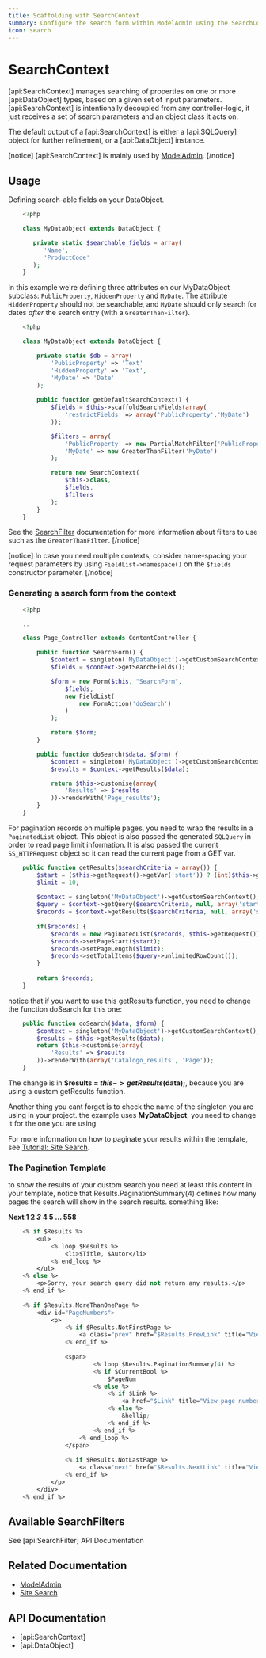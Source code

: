 ```yaml
---
title: Scaffolding with SearchContext
summary: Configure the search form within ModelAdmin using the SearchContext class.
icon: search
---
```

# SearchContext

[api:SearchContext] manages searching of properties on one or more [api:DataObject] types, based on a given set of
input parameters. [api:SearchContext] is intentionally decoupled from any controller-logic, it just receives a set of
search parameters and an object class it acts on.

The default output of a [api:SearchContext] is either a [api:SQLQuery] object for further refinement, or a
[api:DataObject] instance.

[notice]
[api:SearchContext] is mainly used by [ModelAdmin](/developer_guides/customising_the_admin_interface/modeladmin).
[/notice]

## Usage

Defining search-able fields on your DataObject.

```php
	<?php

	class MyDataObject extends DataObject {

	   private static $searchable_fields = array(
	      'Name',
	      'ProductCode'
	   );
	}

```

In this example we're defining three attributes on our MyDataObject subclass: `PublicProperty`, `HiddenProperty`
and `MyDate`. The attribute `HiddenProperty` should not be searchable, and `MyDate` should only search for dates
*after* the search entry (with a `GreaterThanFilter`).

```php
	<?php

	class MyDataObject extends DataObject {

		private static $db = array(
			'PublicProperty' => 'Text'
			'HiddenProperty' => 'Text',
			'MyDate' => 'Date'
		);
		
		public function getDefaultSearchContext() {
			$fields = $this->scaffoldSearchFields(array(
				'restrictFields' => array('PublicProperty','MyDate')
			));

			$filters = array(
				'PublicProperty' => new PartialMatchFilter('PublicProperty'),
				'MyDate' => new GreaterThanFilter('MyDate')
			);

			return new SearchContext(
				$this->class, 
				$fields, 
				$filters
			);
		}
	}

```
See the [SearchFilter](../model/searchfilters) documentation for more information about filters to use such as the
`GreaterThanFilter`.
[/notice]

[notice]
In case you need multiple contexts, consider name-spacing your request parameters by using `FieldList->namespace()` on
the `$fields` constructor parameter.
[/notice]

### Generating a search form from the context

```php
	<?php

	..

	class Page_Controller extends ContentController {

		public function SearchForm() {
			$context = singleton('MyDataObject')->getCustomSearchContext();
			$fields = $context->getSearchFields();

			$form = new Form($this, "SearchForm",
				$fields,
				new FieldList(
					new FormAction('doSearch')
				)
			);

			return $form;
		}

		public function doSearch($data, $form) {
			$context = singleton('MyDataObject')->getCustomSearchContext();
			$results = $context->getResults($data);

			return $this->customise(array(
				'Results' => $results
			))->renderWith('Page_results');
		}
	}

```

For pagination records on multiple pages, you need to wrap the results in a
`PaginatedList` object. This object is also passed the generated `SQLQuery`
in order to read page limit information. It is also passed the current
`SS_HTTPRequest` object so it can read the current page from a GET var.

```php
	public function getResults($searchCriteria = array()) {
		$start = ($this->getRequest()->getVar('start')) ? (int)$this->getRequest()->getVar('start') : 0;
		$limit = 10;
			
		$context = singleton('MyDataObject')->getCustomSearchContext();
		$query = $context->getQuery($searchCriteria, null, array('start'=>$start,'limit'=>$limit));
		$records = $context->getResults($searchCriteria, null, array('start'=>$start,'limit'=>$limit));
		
		if($records) {
			$records = new PaginatedList($records, $this->getRequest());
			$records->setPageStart($start);
			$records->setPageLength($limit);
			$records->setTotalItems($query->unlimitedRowCount());
		}
		
		return $records;
	}

```
notice that if you want to use this getResults function, you need to change the function doSearch for this one:

```php
	public function doSearch($data, $form) {
		$context = singleton('MyDataObject')->getCustomSearchContext();
		$results = $this->getResults($data);
		return $this->customise(array(
			'Results' => $results
		))->renderWith(array('Catalogo_results', 'Page'));
	}

```
The change is in **$results = $this->getResults($data);**, because you are using a custom getResults function.

Another thing you cant forget is to check the name of the singleton you are using in your project. the example uses
**MyDataObject**, you need to change it for the one you are using

For more information on how to paginate your results within the template, see [Tutorial: Site Search](/tutorials/4-site-search).


### The Pagination Template

to show the results of your custom search you need at least this content in your template, notice that
Results.PaginationSummary(4) defines how many pages the search will show in the search results. something like:

**Next   1 2  *3*  4  5 &hellip; 558**  


```ss
	<% if $Results %>
		<ul>
			<% loop $Results %>
				<li>$Title, $Autor</li>
			<% end_loop %>
		</ul>
	<% else %>
		<p>Sorry, your search query did not return any results.</p>
	<% end_if %>
	
	<% if $Results.MoreThanOnePage %>
		<div id="PageNumbers">
			<p>
				<% if $Results.NotFirstPage %>
					<a class="prev" href="$Results.PrevLink" title="View the previous page">Prev</a>
				<% end_if %>
			
				<span>
			    		<% loop $Results.PaginationSummary(4) %>
						<% if $CurrentBool %>
							$PageNum
						<% else %>
							<% if $Link %>
								<a href="$Link" title="View page number $PageNum">$PageNum</a>
							<% else %>
								&hellip;
							<% end_if %>
						<% end_if %>
					<% end_loop %>
				</span>
			
				<% if $Results.NotLastPage %>
					<a class="next" href="$Results.NextLink" title="View the next page">Next</a>
				<% end_if %>
			</p>
		</div>
	<% end_if %>

```
## Available SearchFilters

See [api:SearchFilter] API Documentation


## Related Documentation

* [ModelAdmin](/developer_guides/customising_the_admin_interface/modeladmin)
* [Site Search](/tutorials/site_search)

## API Documentation

* [api:SearchContext]
* [api:DataObject]


